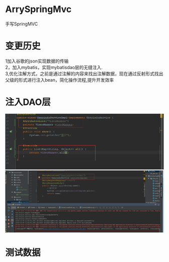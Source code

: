 # ArrySpringMvc
手写SpringMVC

# 变更历史
 1加入谷歌的json实现数据的传输<br/>
 2，加入mybatis，实现mybatisdao层的无缝注入.<br/>
 3,优化注解方式，之前是通过注解的内容来找出注解数据，现在通过反射形式找出父级的形式进行注入bean，简化操作流程,提升开发效率<br/>
# 注入DAO层
![image](https://github.com/ArryLuo/ArrySpringMvc/blob/master/img/QzpcVXNlcnNcTFVPWlVCQU5HXEFwcERhdGFcUm9hbWluZ1xEaW5nVGFsa1wyNDQ0OTU5MDFfdjJcSW1hZ2VGaWxlc1xBMTdGODlFQi0zRDhCLTQ3NWMtQTAyNy1CQTdDNzkzM0MwNUMucG5n.png)
![image](https://github.com/ArryLuo/ArrySpringMvc/blob/master/img/QzpcVXNlcnNcTFVPWlVCQU5HXEFwcERhdGFcUm9hbWluZ1xEaW5nVGFsa1wyNDQ0OTU5MDFfdjJcSW1hZ2VGaWxlc1xCRUUzNDkzQS1DRjEzLTQ1YTAtOEZEMi1ERkNEMUU5MkE0M0EucG5n.png)
      
# 测试数据